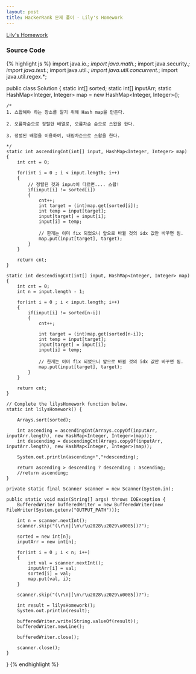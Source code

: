 ```yaml
---
layout: post
title: HackerRank 문제 풀이 - Lily's Homework
---
```


[Lily's Homework](https://www.hackerrank.com/challenges/lilys-homework/problem)

### Source Code

{% highlight js %}
import java.io.*;
import java.math.*;
import java.security.*;
import java.text.*;
import java.util.*;
import java.util.concurrent.*;
import java.util.regex.*;

public class Solution {
    static int[] sorted;
    static int[] inputArr;
    static HashMap<Integer, Integer> map = new HashMap<Integer, Integer>();    
	
    /*
	1. 스왑해야 하는 장소를 알기 위해 Hash map을 만든다.
	
	2. 오름차순으로 정렬한 배열로, 오름차순 순으로 스왑을 한다.
	
	3. 정렬된 배열을 이용하여, 내림차순으로 스왑을 한다.
	
	*/
    static int ascendingCnt(int[] input, HashMap<Integer, Integer> map)
    {
        int cnt = 0;
        
        for(int i = 0 ; i < input.length; i++)
        {
            // 정렬된 것과 input이 다르면.... 스왑!
            if(input[i] != sorted[i])
            {
                cnt++;
                int target = (int)map.get(sorted[i]);
                int temp = input[target];                
                input[target] = input[i];
                input[i] = temp;
                
                // 한개는 이미 fix 되었으니 앞으로 바뀔 것의 idx 값만 바꾸면 됨.
                map.put(input[target], target);                
            }
        }
        
        return cnt;
    }
    
    static int descendingCnt(int[] input, HashMap<Integer, Integer> map)
    {
        int cnt = 0;
        int n = input.length - 1;
        
        for(int i = 0 ; i < input.length; i++)
        {
            if(input[i] != sorted[n-i])
            {
                cnt++;
                
                int target = (int)map.get(sorted[n-i]);
                int temp = input[target];                
                input[target] = input[i];
                input[i] = temp;
                
                // 한개는 이미 fix 되었으니 앞으로 바뀔 것의 idx 값만 바꾸면 됨.
                map.put(input[target], target);             
            }
        }
        
        return cnt;
    }
    
    // Complete the lilysHomework function below.
    static int lilysHomework() {
                
        Arrays.sort(sorted);
                
        int ascending = ascendingCnt(Arrays.copyOf(inputArr, inputArr.length), new HashMap<Integer, Integer>(map));
        int descending = descendingCnt(Arrays.copyOf(inputArr, inputArr.length), new HashMap<Integer, Integer>(map));        
        
        System.out.println(ascending+","+descending);
        
        return ascending > descending ? descending : ascending;
        //return ascending;
    }

    private static final Scanner scanner = new Scanner(System.in);

    public static void main(String[] args) throws IOException {
        BufferedWriter bufferedWriter = new BufferedWriter(new FileWriter(System.getenv("OUTPUT_PATH")));

        int n = scanner.nextInt();
        scanner.skip("(\r\n|[\n\r\u2028\u2029\u0085])?");

        sorted = new int[n];
        inputArr = new int[n];
        
        for(int i = 0 ; i < n; i++)
        {
            int val = scanner.nextInt(); 
            inputArr[i] = val;
            sorted[i] = val;
            map.put(val, i);
        }

        scanner.skip("(\r\n|[\n\r\u2028\u2029\u0085])?");

        int result = lilysHomework();
        System.out.println(result);

        bufferedWriter.write(String.valueOf(result));
        bufferedWriter.newLine();

        bufferedWriter.close();

        scanner.close();
    }
}
{% endhighlight %}
